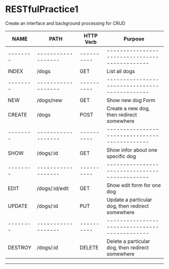 # RESTfulPractice1
Create an interface and background processing for CRUD


NAME   |   PATH           |HTTP Verb  |   Purpose
--------|------------------|----------|---------------------------------------------
--------|------------------|----------|---------------------------------------------
INDEX   |  /dogs          |   GET     |List all dogs
--------|------------------|----------|---------------------------------------------
NEW     |  /dogs/new      |   GET     |Show new dog Form
CREATE  |  /dogs          |   POST    |Create a new dog, then redirect somewhere
--------|------------------|----------|---------------------------------------------
SHOW    |  /dogs/:id      |   GET     |Show infor about one specific dog
--------|------------------|----------|---------------------------------------------
EDIT    |  /dogs/:id/edit |   GET     |Show edit form for one dog
UPDATE  |  /dogs/:id      |   PUT     |Update a particular dog, then redirect somewhere
--------|------------------|----------|---------------------------------------------
DESTROY |  /dogs/:id      |   DELETE  |Delete a particular dog, then redirect somewhere
---------------------------------------------------------------------------------
